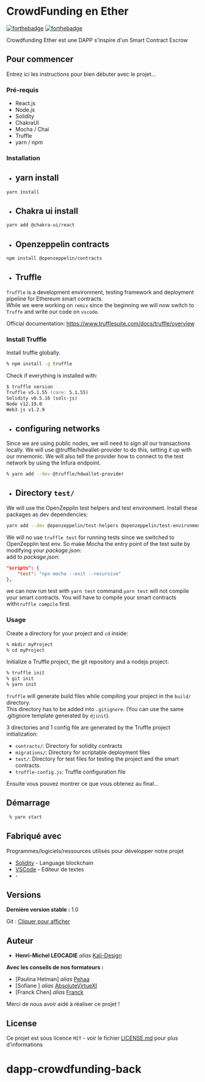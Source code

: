 # **CrowdFunding en Ether**

[![forthebadge](https://forthebadge.com/images/badges/its-not-a-lie-if-you-believe-it.svg)](https://forthebadge.com)
[![forthebadge](https://forthebadge.com/images/badges/built-by-developers.svg)](https://forthebadge.com)

Crowdfunding Ether est une DAPP s'inspire d'un Smart Contract Escrow

## **Pour commencer**

Entrez ici les instructions pour bien débuter avec le projet...

### **Pré-requis**

- React.js
- Node.js
- Solidity
- ChakraUI
- Mocha / Chai
- Truffle
- yarn / npm

### **Installation**

- ## yarn install

```zsh
yarn install
```

- ## Chakra ui install

```zsh
yarn add @chakra-ui/react

```

- ## Openzeppelin contracts

```zsh
npm install @openzeppelin/contracts
```

- ## Truffle

`Truffle` is a development environment, testing framework and deployment pipeline for Ethereum smart contracts.  
While we were working on `remix` since the beginning we will now switch to `Truffe` and write our code on `vscode`.

Official documentation: https://www.trufflesuite.com/docs/truffle/overview

### **Install Truffle**

Install truffle globally.

```zsh
% npm install -g truffle
```

Check if everything is installed with:

```zsh
$ truffle version
Truffle v5.1.55 (core: 5.1.55)
Solidity v0.5.16 (solc-js)
Node v12.19.0
Web3.js v1.2.9

```

- ## configuring networks

Since we are using public nodes, we will need to sign all our transactions locally. We will use @truffle/hdwallet-provider to do this, setting it up with our mnemonic. We will also tell the provider how to connect to the test network by using the Infura endpoint.

```zsh
% yarn add --dev @truffle/hdwallet-provider
```

- ## Directory `test/`

We will use the OpenZepplin test helpers and test environment.
Install these packages as dev dependencies:

```zsh
yarn add --dev @openzeppelin/test-helpers @openzeppelin/test-environment mocha chai
```

We will no use `truffle test` for running tests since we switched to OpenZepplin test env.
So make Mocha the entry point of the test suite by modifying your _package.json_:  
add to _package.json_:

```json
"scripts": {
    "test": "npx mocha --exit --recursive"
},
```

we can now run test with `yarn test` command.`yarn test` will not compile your smart contracts. You will have to compile your smart contracts with`truffle compile` first.

### **Usage**

Create a directory for your project and `cd` inside:

```zsh
% mkdir myProject
% cd myProject
```

Initialize a Truffle project, the git repository and a nodejs project:

```zsh
% truffle init
% git init
% yarn init
```

`Truffle` will generate build files while compiling your project in the `build/` directory.  
This directory has to be added into `.gitignore`. (You can use the same .gitignore template generated by `djinit`).

3 directories and 1 config file are generated by the Truffle project initialization:

- `contracts/`: Directory for solidity contracts
- `migrations/`: Directory for scriptable deployment files
- `test/`: Directory for test files for testing the project and the smart contracts.
- `truffle-config.js`: Truffle configuration file

Ensuite vous pouvez montrer ce que vous obtenez au final...

## Démarrage

```zsh
 % yarn start
```

## Fabriqué avec

Programmes/logiciels/ressources utilisés pour développer notre projet

- [Solidity](https://docs.soliditylang.org/en/v0.6.0/) - Language blockchain
- [VSCode](https://code.visualstudio.com/) - Editeur de textes
- []() -

## Versions

**Dernière version stable :** 1.0

Git : [Cliquer pour afficher](https://github.com/Kali-Design/dapp-crowdfunding-back)

## Auteur

- **Henri-Michel LEOCADIE** _alias_ [Kali-Design](https://github.com/kali-Design)

**Avec les conseils de nos formateurs :**

- [Paulina Hetman] _alias_ [Pehaa](https://github.com/pehaa)
- [Sofiane ] _alias_ [AbsoluteVirtueXI](https://github.com/AbsoluteVirtueXI)
- [Franck Chen] _alias_ [Franck]()

Merci de nous avoir aidé à réaliser ce projet !

## License

Ce projet est sous licence `MIT` - voir le fichier [LICENSE.md](LICENSE.md) pour plus d'informations
# dapp-crowdfunding-back

